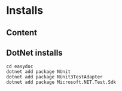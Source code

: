 # Installs

## Content

## DotNet installs

```shell
cd easydoc
dotnet add package NUnit
dotnet add package NUnit3TestAdapter
dotnet add package Microsoft.NET.Test.Sdk
```
